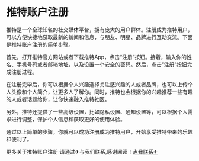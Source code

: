 # 推特账户注册

推特是一个全球知名的社交媒体平台，拥有庞大的用户群体。注册成为推特用户，可以方便快捷地获取最新的新闻和信息，与朋友、明星、品牌进行互动交流。下面是推特账户注册的简单步骤。

首先，打开推特官方网站或者下载推特App，点击“注册”按钮。接着，输入你的姓名、手机号码或者邮箱地址，以及设置一个安全的密码。然后，点击“注册”按钮完成注册过程。

在注册完毕后，你可以根据个人兴趣选择关注感兴趣的人或者品牌，也可以上传个人头像和个人简介，让更多人了解你。同时，推特也会根据你的兴趣推荐一些有趣的人或者话题给你，让你快速融入推特社区。

另外，推特还提供了一些高级设置，比如隐私设置、通知设置等，可以根据个人需求进行调整，保护个人信息和获取更好的使用体验。

通过以上简单的步骤，你就可以成功注册成为推特用户，开始享受推特带来的乐趣和便利了。

更多关于推特账户注册 请通过✈与我们联系,感谢阅读！[点我联系✈](https://ac.G208.com)